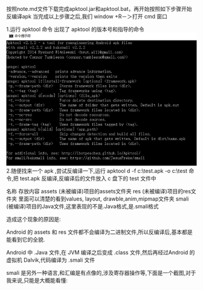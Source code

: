 按照note.md文件下载完成apktool.jar和apktool.bat，再开始按照如下步骤开始反编译apk
当完成以上步骤之后,我们 window +R－＞打开 cmd 窗口

1.运行 apktool 命令 出现了 apktool 的版本号和指导的命令
![image](Screenshots/apktoolcmd.png)
2.随便找来一个 apk ,尝试反编译一下,运行 apktool d -f c:\test.apk -o c:\test 命令,把 test.apk 反编译,反编译后的文件放入 c 盘下的 test 文件中


名称	存放内容
assets	(未被编译)项目的assets文件夹
res	(未被编译)项目的res文件夹 里面可以清楚的看到values, layout, drawble,anim,mipmap文件夹
smali	(被编译)项目的Java文件,这里表现的不是.Java格式,是.smali格式

造成这个现象的原因是:

Android 的 assets 和 res 文件都不会编译为二进制文件,所以反编译后,基本都是能看到它的全貌.

Android 中 .Java 文件,在 JVM 编译之后变成 .class 文件,然后再经过Android 的虚拟机 Dalvik,代码编译为 .smali 文件

smali 是另外一种语言,和汇编是有点像的,涉及寄存器操作等,下面是一个截图,对于我来说,只能是大概能看懂:
